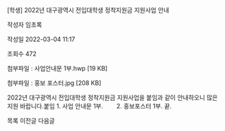 [학생] 2022년 대구광역시 전입대학생 정착지원금 지원사업 안내



작성자
임초록


작성일
2022-03-04 11:17


조회수
472


첨부파일 : 사업안내문 1부.hwp [19 KB]  

첨부파일 : 홍보 포스터.jpg [208 KB]


﻿﻿2022년 대구광역시 전입대학생 정착지원금 지원사업을 붙임과 같이 안내하오니 많은 지원 바랍니다.붙임 1. 사업 안내문 1부.        2. 홍보포스터 1부. 끝.





목록
이전글
다음글




